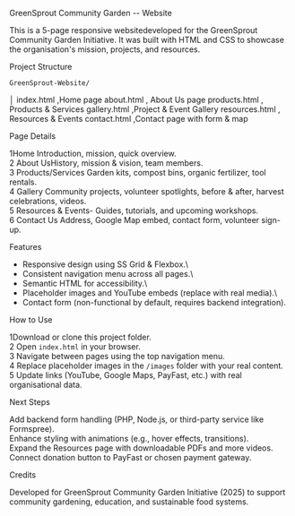 GreenSprout Community Garden -- Website

This is a 5-page responsive websitedeveloped for the GreenSprout
Community Garden Initiative. It was built with HTML and CSS to showcase
the organisation's mission, projects, and resources.


 Project Structure

    GreenSprout-Website/
   │  index.html   ,Home page
   about.html   , About Us page
   products.html  , Products & Services
  gallery.html ,Project & Event Gallery
 resources.html , Resources & Events
 contact.html  ,Contact page with form & map



 Page Details

1Home Introduction, mission, quick overview.\
2  About UsHistory, mission & vision, team members.\
3  Products/Services Garden kits, compost bins, organic
    fertilizer, tool rentals.\
4 Gallery  Community projects, volunteer spotlights, before &
    after, harvest celebrations, videos.\
5  Resources & Events- Guides, tutorials, and upcoming
    workshops.\
6 Contact Us Address, Google Map embed, contact form, volunteer
    sign-up.


 Features

-   Responsive design using SS Grid & Flexbox.\
-   Consistent navigation menu across all pages.\
-   Semantic HTML for accessibility.\
-   Placeholder images and YouTube embeds (replace with real media).\
-   Contact form (non-functional by default, requires backend
    integration).

How to Use

1Download or clone this project folder.\
2 Open `index.html` in your browser.\
3 Navigate between pages using the top navigation menu.\
4  Replace placeholder images in the `/images` folder with your real
  content.\
5  Update links (YouTube, Google Maps, PayFast, etc.) with real
    organisational data.

 Next Steps

  Add backend form handling (PHP, Node.js, or third-party service like
    Formspree).\
  Enhance styling with animations (e.g., hover effects, transitions).\
  Expand the Resources page with downloadable PDFs and more videos.\
  Connect donation button to PayFast or chosen payment gateway.

 Credits

Developed for GreenSprout Community Garden Initiative (2025) to
support community gardening, education, and sustainable food systems.